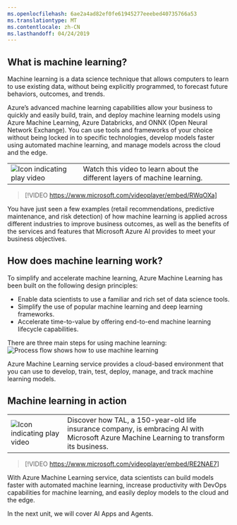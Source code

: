 ```yaml
---
ms.openlocfilehash: 6ae2a4ad82ef0fe61945277eeebed40735766a53
ms.translationtype: MT
ms.contentlocale: zh-CN
ms.lasthandoff: 04/24/2019
---
```

## <a name="what-is-machine-learning"></a>What is machine learning?

Machine learning is a data science technique that allows computers to learn to use existing data, without being explicitly programmed, to forecast future behaviors, outcomes, and trends.

Azure’s advanced machine learning capabilities allow your business to quickly and easily build, train, and deploy machine learning models using Azure Machine Learning, Azure Databricks, and ONNX (Open Neural Network Exchange). You can use tools and frameworks of your choice without being locked in to specific technologies, develop models faster using automated machine learning, and manage models across the cloud and the edge.

|  |  |
| ------------ | -------------| 
|![Icon indicating play video](../media/video_icon.png)|Watch this video to learn about the different layers of machine learning.|

>[!VIDEO https://www.microsoft.com/videoplayer/embed/RWqOXa]

You have just seen a few examples (retail recommendations, predictive maintenance, and risk detection) of how machine learning is applied across different industries to improve business outcomes, as well as the benefits of the services and features that Microsoft Azure AI provides to meet your business objectives. 

## <a name="how-does-machine-learning-work"></a>How does machine learning work?

To simplify and accelerate machine learning, Azure Machine Learning has been built on the following design principles:

- Enable data scientists to use a familiar and rich set of data science tools.
- Simplify the use of popular machine learning and deep learning frameworks.
- Accelerate time-to-value by offering end-to-end machine learning lifecycle capabilities.

There are three main steps for using machine learning: ![Process flow shows how to use machine learning](../media/IC-GM06-AI_Diagram-PrepTrain.png)

Azure Machine Learning service provides a cloud-based environment that you can use to develop, train, test, deploy, manage, and track machine learning models.  

## <a name="machine-learning-in-action"></a>Machine learning in action

|  |  |
| ------------ | -------------| 
|![Icon indicating play video](../media/video_icon.png)|Discover how TAL, a 150-year-old life insurance company, is embracing AI with Microsoft Azure Machine Learning to transform its business.|

>[!VIDEO https://www.microsoft.com/videoplayer/embed/RE2NAE7]

With Azure Machine Learning service, data scientists can build models faster with automated machine learning, increase productivity with DevOps capabilities for machine learning, and easily deploy models to the cloud and the edge.

In the next unit, we will cover AI Apps and Agents.